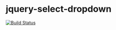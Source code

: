 # jquery-select-dropdown

[![Build Status](https://travis-ci.org/kelatev/jquery-select-dropdown.svg?branch=master)](https://travis-ci.org/kelatev/jquery-select-dropdown)